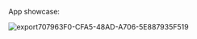 App showcase:

![export707963F0-CFA5-48AD-A706-5E887935F519](https://github.com/ricardonovelot/Edutainment/assets/84286086/1ee4e0ec-749e-4459-af6f-306aa1349f34)

